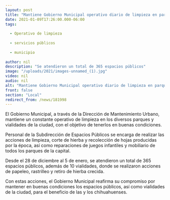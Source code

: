 ```yaml
---
layout: post
title: "Mantiene Gobierno Municipal operativo diario de limpieza en parques y vialidades"
date: 2021-01-09T17:26:00.000-06:00
tags:
  
  - Operativo de limpieza
  
  - servicios públicos
  
  - municipio
  
author: nil
description: "Se atendieron un total de 365 espacios públicos"
image: "/uploads/2021/images-unnamed_(1).jpg"
video: nil
audio: nil
alt: "Mantiene Gobierno Municipal operativo diario de limpieza en parques y vialidades"
front: false
section: "Local"
redirect_from: /news/181998
---
```


El Gobierno Municipal, a través de la Dirección de Mantenimiento Urbano, mantiene un constante operativo de limpieza en los diversos parques y vialidades de la ciudad, con el objetivo de tenerlos en buenas condiciones.

Personal de la Subdirección de Espacios Públicos se encarga de realizar las acciones de limpieza, corte de hierba y recolección de hojas producidas por la época, así como reparaciones de juegos infantiles y mobiliario de todos los parques de la capital.

Desde el 28 de diciembre al 5 de enero, se atendieron un total de 365 espacios públicos, además de 10 vialidades, donde se realizaron acciones de papeleo, rastrilleo y retiro de hierba crecida.

Con estas acciones, el Gobierno Municipal reafirma su compromiso por mantener en buenas condiciones los espacios públicos, así como vialidades de la ciudad, para el beneficio de las y los chihuahuenses.